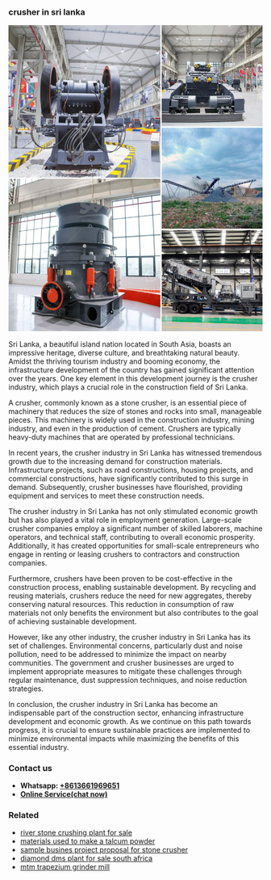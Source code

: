 <h3>crusher in sri lanka</h3><img src='1708497456.jpg' alt=''><p>Sri Lanka, a beautiful island nation located in South Asia, boasts an impressive heritage, diverse culture, and breathtaking natural beauty. Amidst the thriving tourism industry and booming economy, the infrastructure development of the country has gained significant attention over the years. One key element in this development journey is the crusher industry, which plays a crucial role in the construction field of Sri Lanka.</p><p>A crusher, commonly known as a stone crusher, is an essential piece of machinery that reduces the size of stones and rocks into small, manageable pieces. This machinery is widely used in the construction industry, mining industry, and even in the production of cement. Crushers are typically heavy-duty machines that are operated by professional technicians.</p><p>In recent years, the crusher industry in Sri Lanka has witnessed tremendous growth due to the increasing demand for construction materials. Infrastructure projects, such as road constructions, housing projects, and commercial constructions, have significantly contributed to this surge in demand. Subsequently, crusher businesses have flourished, providing equipment and services to meet these construction needs.</p><p>The crusher industry in Sri Lanka has not only stimulated economic growth but has also played a vital role in employment generation. Large-scale crusher companies employ a significant number of skilled laborers, machine operators, and technical staff, contributing to overall economic prosperity. Additionally, it has created opportunities for small-scale entrepreneurs who engage in renting or leasing crushers to contractors and construction companies.</p><p>Furthermore, crushers have been proven to be cost-effective in the construction process, enabling sustainable development. By recycling and reusing materials, crushers reduce the need for new aggregates, thereby conserving natural resources. This reduction in consumption of raw materials not only benefits the environment but also contributes to the goal of achieving sustainable development.</p><p>However, like any other industry, the crusher industry in Sri Lanka has its set of challenges. Environmental concerns, particularly dust and noise pollution, need to be addressed to minimize the impact on nearby communities. The government and crusher businesses are urged to implement appropriate measures to mitigate these challenges through regular maintenance, dust suppression techniques, and noise reduction strategies.</p><p>In conclusion, the crusher industry in Sri Lanka has become an indispensable part of the construction sector, enhancing infrastructure development and economic growth. As we continue on this path towards progress, it is crucial to ensure sustainable practices are implemented to minimize environmental impacts while maximizing the benefits of this essential industry.</p><h3>Contact us</h3><ul><li><strong>Whatsapp:&nbsp;<a href="https://wa.me/8613661969651">+8613661969651</a></strong></li><li><a href="https://swt.shibang-china.com/?git&amp;zhl&amp;crusher in sri lanka"><strong>Online Service(chat now)</strong></a></li></ul><h3>Related</h3><ul><li><a href='river stone crushing plant for sale.md'>river stone crushing plant for sale</a></li><li><a href='materials used to make a talcum powder.md'>materials used to make a talcum powder</a></li><li><a href='sample busines project proposal for stone crusher.md'>sample busines project proposal for stone crusher</a></li><li><a href='diamond dms plant for sale south africa.md'>diamond dms plant for sale south africa</a></li><li><a href='mtm trapezium grinder mill.md'>mtm trapezium grinder mill</a></li></ul>